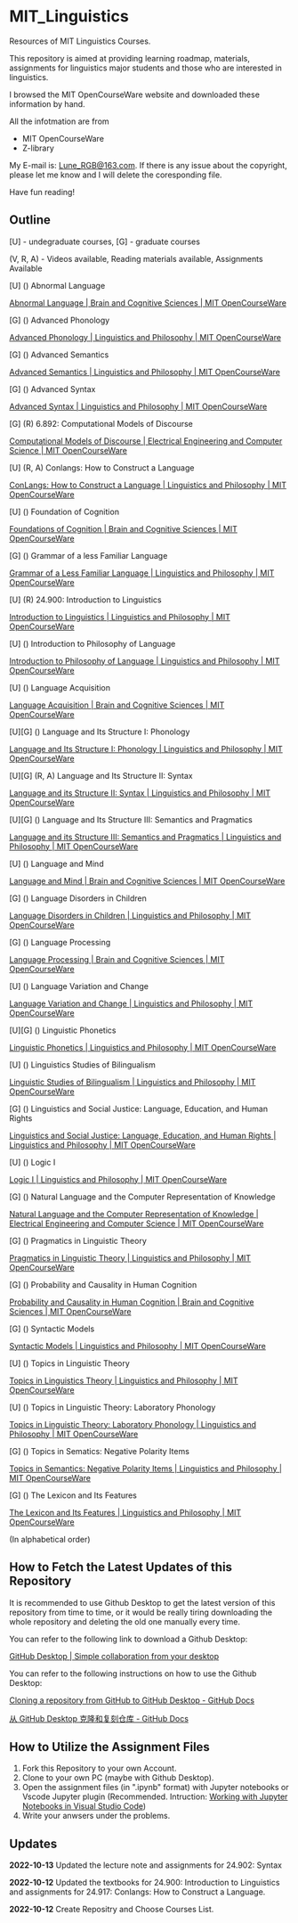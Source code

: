 # MIT_Linguistics

Resources of MIT Linguistics Courses.

This repository is aimed at providing learning roadmap, materials, assignments for linguistics major students and those who are interested in linguistics.

I browsed the MIT OpenCourseWare website and downloaded these information by hand.

All the infotmation are from

- MIT OpenCourseWare
- Z-library

My E-mail is: Lune_RGB@163.com. If there is any issue about the copyright, please let me know and I will delete the coresponding file.

Have fun reading!

## Outline

[U] - undegraduate courses, [G] - graduate courses

(V, R, A) - Videos available, Reading materials available, Assignments Available

[U] () Abnormal Language

[Abnormal Language | Brain and Cognitive Sciences | MIT OpenCourseWare](https://ocw.mit.edu/courses/9-56j-abnormal-language-fall-2004/)

[G] () Advanced Phonology

[Advanced Phonology | Linguistics and Philosophy | MIT OpenCourseWare](https://ocw.mit.edu/courses/24-962-advanced-phonology-spring-2005/)

[G] () Advanced Semantics

[Advanced Semantics | Linguistics and Philosophy | MIT OpenCourseWare](https://ocw.mit.edu/courses/24-973-advanced-semantics-spring-2009/)

[G] () Advanced Syntax

[Advanced Syntax | Linguistics and Philosophy | MIT OpenCourseWare](https://ocw.mit.edu/courses/24-952-advanced-syntax-spring-2007/)

[G] (R) 6.892: Computational Models of Discourse

[Computational Models of Discourse | Electrical Engineering and Computer Science | MIT OpenCourseWare](https://ocw.mit.edu/courses/6-892-computational-models-of-discourse-spring-2004/)

[U] (R, A) Conlangs: How to Construct a Language

[ConLangs: How to Construct a Language | Linguistics and Philosophy | MIT OpenCourseWare](https://ocw.mit.edu/courses/24-917-conlangs-how-to-construct-a-language-fall-2018/)

[U] () Foundation of Cognition

[Foundations of Cognition | Brain and Cognitive Sciences | MIT OpenCourseWare](https://ocw.mit.edu/courses/9-69-foundations-of-cognition-spring-2003/)

[G] () Grammar of a less Familiar Language

[Grammar of a Less Familiar Language | Linguistics and Philosophy | MIT OpenCourseWare](https://ocw.mit.edu/courses/24-942-grammar-of-a-less-familiar-language-spring-2003/)

[U] (R) 24.900: Introduction to Linguistics

[Introduction to Linguistics | Linguistics and Philosophy | MIT OpenCourseWare](https://ocw.mit.edu/courses/24-900-introduction-to-linguistics-fall-2012/)

[U] () Introduction to Philosophy of Language

[Introduction to Philosophy of Language | Linguistics and Philosophy | MIT OpenCourseWare](https://ocw.mit.edu/courses/24-251-introduction-to-philosophy-of-language-fall-2011/)

[U] () Language Acquisition

[Language Acquisition | Brain and Cognitive Sciences | MIT OpenCourseWare](https://ocw.mit.edu/courses/9-57j-language-acquisition-fall-2001/)

[U][G] () Language and Its Structure I: Phonology

[Language and Its Structure I: Phonology | Linguistics and Philosophy | MIT OpenCourseWare](https://ocw.mit.edu/courses/24-901-language-and-its-structure-i-phonology-fall-2010/)

[U][G] (R, A) Language and Its Structure II: Syntax

[Language and its Structure II: Syntax | Linguistics and Philosophy | MIT OpenCourseWare](https://ocw.mit.edu/courses/24-902-language-and-its-structure-ii-syntax-fall-2003/)

[U][G] () Language and Its Structure III: Semantics and Pragmatics

[Language and its Structure III: Semantics and Pragmatics | Linguistics and Philosophy | MIT OpenCourseWare](https://ocw.mit.edu/courses/24-903-language-and-its-structure-iii-semantics-and-pragmatics-spring-2005/)

[U] () Language and Mind

[Language and Mind | Brain and Cognitive Sciences | MIT OpenCourseWare](https://ocw.mit.edu/courses/9-98-language-and-mind-january-iap-2003/)

[G] () Language Disorders in Children

[Language Disorders in Children | Linguistics and Philosophy | MIT OpenCourseWare](https://ocw.mit.edu/courses/24-947-language-disorders-in-children-spring-2013/)

[G] () Language Processing

[Language Processing | Brain and Cognitive Sciences | MIT OpenCourseWare](https://ocw.mit.edu/courses/9-591j-language-processing-fall-2004/)

[U] () Language Variation and Change

[Language Variation and Change | Linguistics and Philosophy | MIT OpenCourseWare](https://ocw.mit.edu/courses/24-914-language-variation-and-change-spring-2019/)

[U][G] () Linguistic Phonetics

[Linguistic Phonetics | Linguistics and Philosophy | MIT OpenCourseWare](https://ocw.mit.edu/courses/24-915-linguistic-phonetics-fall-2015/)

[U] () Linguistics Studies of Bilingualism

[Linguistic Studies of Bilingualism | Linguistics and Philosophy | MIT OpenCourseWare](https://ocw.mit.edu/courses/24-906j-linguistic-studies-of-bilingualism-fall-2012/)

[G] () Linguistics and Social Justice: Language, Education, and Human Rights

[Linguistics and Social Justice: Language, Education, and Human Rights | Linguistics and Philosophy | MIT OpenCourseWare](https://ocw.mit.edu/courses/24-s96-linguistics-and-social-justice-language-education-and-human-rights-fall-2021/)

[U] () Logic I

[Logic I | Linguistics and Philosophy | MIT OpenCourseWare](https://ocw.mit.edu/courses/24-241-logic-i-fall-2005/)

[G] () Natural Language and the Computer Representation of Knowledge

[Natural Language and the Computer Representation of Knowledge | Electrical Engineering and Computer Science | MIT OpenCourseWare](https://ocw.mit.edu/courses/6-863j-natural-language-and-the-computer-representation-of-knowledge-spring-2003/)

[G] () Pragmatics in Linguistic Theory

[Pragmatics in Linguistic Theory | Linguistics and Philosophy | MIT OpenCourseWare](https://ocw.mit.edu/courses/24-954-pragmatics-in-linguistic-theory-fall-2006/)

[G] () Probability and Causality in Human Cognition

[Probability and Causality in Human Cognition | Brain and Cognitive Sciences | MIT OpenCourseWare](https://ocw.mit.edu/courses/9-916-a-probability-and-causality-in-human-cognition-spring-2003/)

[G] () Syntactic Models

[Syntactic Models | Linguistics and Philosophy | MIT OpenCourseWare](https://ocw.mit.edu/courses/24-960-syntactic-models-spring-2006/)

[U] () Topics in Linguistic Theory

[Topics in Linguistics Theory | Linguistics and Philosophy | MIT OpenCourseWare](https://ocw.mit.edu/courses/24-910-topics-in-linguistics-theory-spring-2003/)

[U] () Topics in Linguistic Theory: Laboratory Phonology

[Topics in Linguistic Theory: Laboratory Phonology | Linguistics and Philosophy | MIT OpenCourseWare](https://ocw.mit.edu/courses/24-910-topics-in-linguistic-theory-laboratory-phonology-spring-2007/)

[G] () Topics in Sematics: Negative Polarity Items

[Topics in Semantics: Negative Polarity Items | Linguistics and Philosophy | MIT OpenCourseWare](https://ocw.mit.edu/courses/24-979-topics-in-semantics-negative-polarity-items-fall-2018/)

[G] () The Lexicon and Its Features

[The Lexicon and Its Features | Linguistics and Philosophy | MIT OpenCourseWare](https://ocw.mit.edu/courses/24-941j-the-lexicon-and-its-features-spring-2007/)

(In alphabetical order)

## How to Fetch the Latest Updates of this Repository

It is recommended to use Github Desktop to get the latest version of this repository from time to time, or it would be really tiring downloading the whole repository and deleting the old one manually every time.

You can refer to the following link to download a Github Desktop:

[GitHub Desktop | Simple collaboration from your desktop](https://desktop.github.com/)

You can refer to the following instructions on how to use the Github Desktop:

[Cloning a repository from GitHub to GitHub Desktop - GitHub Docs](https://docs.github.com/en/desktop/contributing-and-collaborating-using-github-desktop/adding-and-cloning-repositories/cloning-a-repository-from-github-to-github-desktop)

[从 GitHub Desktop 克隆和复刻仓库 - GitHub Docs](https://docs.github.com/cn/desktop/contributing-and-collaborating-using-github-desktop/adding-and-cloning-repositories/cloning-and-forking-repositories-from-github-desktop)

## How to Utilize the Assignment Files

1. Fork this Repository to your own Account.
2. Clone to your own PC (maybe with Github Desktop).
3. Open the assignment files (in ".ipynb" format) with Jupyter notebooks or Vscode Jupyter plugin (Recommended. Intruction: [Working with Jupyter Notebooks in Visual Studio Code](https://code.visualstudio.com/docs/datascience/jupyter-notebooks))
4. Write your anwsers under the problems.

## Updates

**2022-10-13** Updated the lecture note and assignments for 24.902: Syntax

**2022-10-12** Updated the textbooks for 24.900: Introduction to Linguistics and assignments for 24.917: Conlangs: How to Construct a Language.

**2022-10-12** Create Repositry and Choose Courses List.
